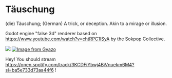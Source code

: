 # Täuschung

(die) Täuschung;
(German) A trick, or deception. Akin to a mirage or illusion.



Godot engine "false 3d" renderer based on https://www.youtube.com/watch?v=chtRPC1ISyA by the Sokpop Collective.

![](https://github.com/Pengalu/Tauschung/blob/master/b314807689d6928646c5f64c981a6c57.gif?raw=true)
[![Image from Gyazo](https://i.gyazo.com/e13fecf22bdafaa520ce1faebc7c9e74.gif)](https://gyazo.com/e13fecf22bdafaa520ce1faebc7c9e74)

Hey! You should stream https://open.spotify.com/track/3KCDFiYbwj4BiVnuekm6M4?si=ba5e733d73aa44f6 !
